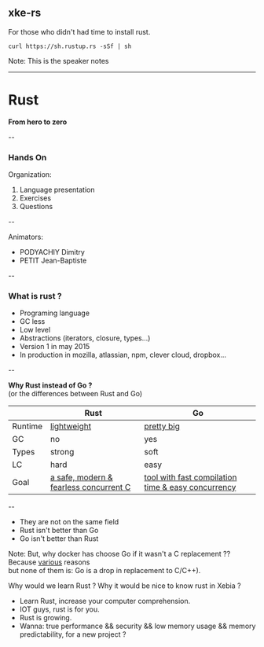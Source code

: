 <!-- .slide: data-background="#2C374C" -->

## xke-rs <!-- .element: class="grisFonce2" -->
For those who didn't had time to install rust.
```
curl https://sh.rustup.rs -sSf | sh
```

Note:
    This is the speaker notes

---

# Rust

**From hero to zero** <!-- .element: class="grisFonce2" -->

--

### Hands On

Organization:
1. Language presentation
2. Exercises
3. Questions

--

Animators:
* PODYACHIY Dimitry
* PETIT Jean-Baptiste

--

### What is rust ?
* Programing language
* GC less
* Low level
* Abstractions (iterators, closure, types...)
* Version 1 in may 2015
* In production in mozilla, atlassian, npm, clever cloud, dropbox...

--

**Why Rust instead of Go ?** <br/>(or the differences between Rust and Go)

||Rust|Go|
|---|---|---|
|Runtime|[lightweight](https://www.rust-lang.org/en-US/faq.html#does-rust-have-a-runtime)|[pretty big](https://www.quora.com/How-does-the-Go-runtime-work-What-does-it-consist-of-What-functionalities-does-it-provide-and-what-can-be-expected-from-a-developer-perspective)|
|GC|no|yes|
|Types|strong|soft|
|LC|hard|easy|
|Goal|[a safe, modern & fearless concurrent C](https://www.rust-lang.org/en-US/faq.html#what-is-this-projects-goal)|[tool with fast compilation time & easy concurrency](https://talks.golang.org/2012/splash.article)|

--

* They are not on the same field
* Rust isn't better than Go
* Go isn't better than Rust

Note:
But, why docker has choose Go if it wasn't a C replacement ?? 
Because [various](https://fr.slideshare.net/jpetazzo/docker-and-go-why-did-we-decide-to-write-docker-in-go/18-Why_GoThe_Five_Reasons_Why) reasons</br> 
but none of them is: Go is a drop in replacement to C/C++).

Why would we learn Rust ? Why it would be nice to know rust in Xebia ?
* Learn Rust, increase your computer comprehension.
* IOT guys, rust is for you.
* Rust is growing.
* Wanna: true performance && security && low memory usage && memory predictability, for a new project ?

